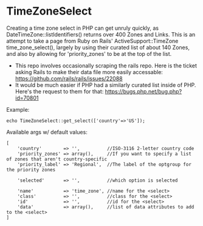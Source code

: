 # TimeZoneSelect
Creating a time zone select in PHP can get unruly quickly, as DateTimeZone::listIdentifiers() returns over 400 Zones and Links. This is an attempt to take a page from Ruby on Rails' ActiveSupport::TimeZone time_zone_select(), largely by using their curated list of about 140 Zones, and also by allowing for 'priority_zones' to be at the top of the list.

 * This repo involves occasionally scraping the rails repo. Here is the ticket asking Rails to make their data file more easily accessable: https://github.com/rails/rails/issues/22088
 * It would be much easier if PHP had a similarly curated list inside of PHP. Here's the request to them for that: https://bugs.php.net/bug.php?id=70801

Example:

`echo TimeZoneSelect::get_select(['country'=>'US']);`

Available args w/ default values:
```
[
    'country'        => '',          //ISO-3116 2-letter country code
    'priority_zones' => array(),     //If you want to specify a list of zones that aren't country-specific
    'priority_label' => 'Regional',  //The label of the optgroup for the priority zones

    'selected'       => '',          //which option is selected
    
    'name'           => 'time_zone', //name for the <select>
    'class'          => '',          //class for the <select>
    'id'             => '',          //id for the <select>
    'data'           => array(),     //list of data attributes to add to the <select>
]
```
